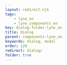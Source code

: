 ```yaml
---
layout: redirect.njk
tags: 
    - lyne_en
    - lyne_components_en
key: dialog-folder-lyne_en
title: Dialog
parent: components-lyne_en
keywords: dialog, modal
order: 120
redirect: dialog/
folder: true
---
```

